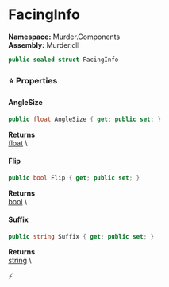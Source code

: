 # FacingInfo

**Namespace:** Murder.Components \
**Assembly:** Murder.dll

```csharp
public sealed struct FacingInfo
```

### ⭐ Properties
#### AngleSize
```csharp
public float AngleSize { get; public set; }
```

**Returns** \
[float](https://learn.microsoft.com/en-us/dotnet/api/System.Single?view=net-7.0) \
#### Flip
```csharp
public bool Flip { get; public set; }
```

**Returns** \
[bool](https://learn.microsoft.com/en-us/dotnet/api/System.Boolean?view=net-7.0) \
#### Suffix
```csharp
public string Suffix { get; public set; }
```

**Returns** \
[string](https://learn.microsoft.com/en-us/dotnet/api/System.String?view=net-7.0) \


⚡
